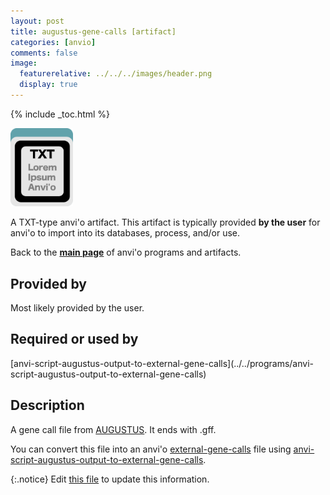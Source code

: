 ```yaml
---
layout: post
title: augustus-gene-calls [artifact]
categories: [anvio]
comments: false
image:
  featurerelative: ../../../images/header.png
  display: true
---
```



{% include _toc.html %}


<img src="../../images/icons/TXT.png" alt="TXT" style="width:100px; border:none" />

A TXT-type anvi'o artifact. This artifact is typically provided **by the user** for anvi'o to import into its databases, process, and/or use.

Back to the **[main page](../../)** of anvi'o programs and artifacts.

## Provided by


Most likely provided by the user.


## Required or used by

<p style="text-align: left" markdown="1"><span class="artifact-r">[anvi-script-augustus-output-to-external-gene-calls](../../programs/anvi-script-augustus-output-to-external-gene-calls)</span></p>

## Description

A gene call file from [AUGUSTUS](http://bioinf.uni-greifswald.de/augustus/). It ends with .gff. 

You can convert this file into an anvi'o <span class="artifact-n">[external-gene-calls](/software/anvio/help/artifacts/external-gene-calls)</span> file using <span class="artifact-n">[anvi-script-augustus-output-to-external-gene-calls](/software/anvio/help/programs/anvi-script-augustus-output-to-external-gene-calls)</span>. 


{:.notice}
Edit [this file](https://github.com/merenlab/anvio/tree/master/anvio/docs/artifacts/augustus-gene-calls.md) to update this information.

